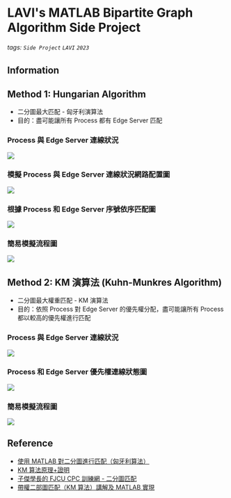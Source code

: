 # LAVI's MATLAB Bipartite Graph Algorithm Side Project

###### tags: `Side Project` `LAVI` `2023`

## Information
## Method 1: Hungarian Algorithm
- 二分圖最大匹配 - 匈牙利演算法
- 目的：盡可能讓所有 Process 都有 Edge Server 匹配

### Process 與 Edge Server 連線狀況
![](https://hackmd.io/_uploads/HJtoTTZ8n.png)

### 模擬 Process 與 Edge Server 連線狀況網路配置圖
![](https://hackmd.io/_uploads/rJtiBCbL3.png)

### 根據 Process 和 Edge Server 序號依序匹配圖
![](https://hackmd.io/_uploads/BkC_YCWL3.png)

### 簡易模擬流程圖
![](https://hackmd.io/_uploads/HkCa8hmI3.png)

## Method 2: KM 演算法 (Kuhn-Munkres Algorithm)
- 二分圖最大權重匹配 - KM 演算法
- 目的：依照 Process 對 Edge Server 的優先權分配，盡可能讓所有 Process 都以較高的優先權進行匹配

### Process 與 Edge Server 連線狀況
![](https://hackmd.io/_uploads/ryYov3X8n.png)

### Process 和 Edge Server 優先權連線狀態圖
![](https://hackmd.io/_uploads/B19ejnQIh.png)

### 簡易模擬流程圖
![](https://hackmd.io/_uploads/Sy7K037Un.png)

## Reference
- [使用 MATLAB 對二分圖進行匹配（匈牙利算法）](https://blog.csdn.net/john_xia/article/details/117025174)
- [KM 算法原理+證明](https://blog.csdn.net/qq_25379821/article/details/83750678)
- [子傑學長的 FJCU CPC 訓練網 - 二分圖匹配](https://fjuonlinejudge.github.io/Training/graph/bigraph/#_5)
- [帶權二部圖匹配（KM 算法）講解及 MATLAB 實現](https://blog.csdn.net/john_xia/article/details/117247980)
